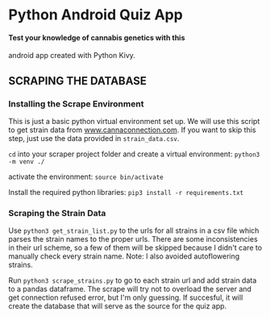 # Python Android Quiz App

#### Test your knowledge of cannabis genetics with this

android app created with Python Kivy.

## SCRAPING THE DATABASE

### Installing the Scrape Environment

This is just a basic python virtual environment set up.
We will use this script to get strain data from www.cannaconnection.com.
If you want to skip this step, just use the data provided in `strain_data.csv`.

`cd` into your scraper project folder and create a virtual environment:
`python3 -m venv ./`

activate the environment: 
`source bin/activate`

Install the required python libraries:
`pip3 install -r requirements.txt`

### Scraping the Strain Data
Use `python3 get_strain_list.py` to the urls for all strains in a csv file which parses the strain names to the proper urls. There are some inconsistencies in their url scheme, so a few of them will be skipped because I didn't care to manually check every strain name. Note: I also avoided autoflowering strains.

Run `python3 scrape_strains.py` to go to each
strain url and add strain data to a pandas dataframe.
The scrape will try not to overload the server and
get connection refused error, but I'm only guessing. 
If succesful, it will
create the database that will serve as the source
for the quiz app.


